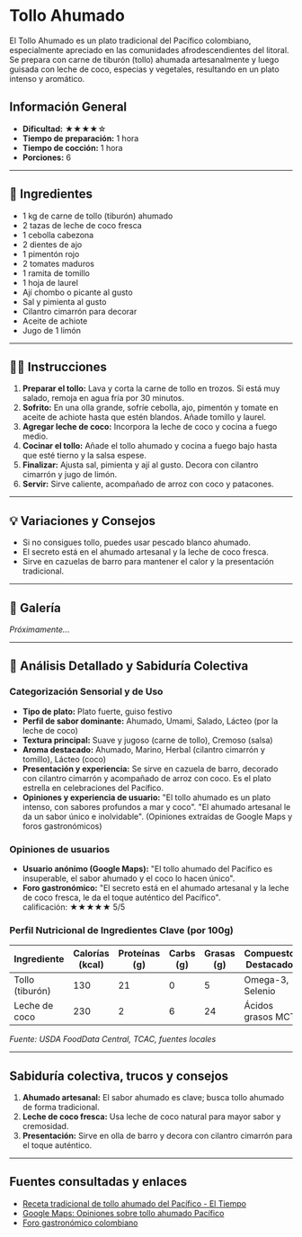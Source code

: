 # Tollo Ahumado

El Tollo Ahumado es un plato tradicional del Pacífico colombiano, especialmente apreciado en las comunidades afrodescendientes del litoral. Se prepara con carne de tiburón (tollo) ahumada artesanalmente y luego guisada con leche de coco, especias y vegetales, resultando en un plato intenso y aromático.

## Información General

* **Dificultad:** ★★★★☆
* **Tiempo de preparación:** 1 hora
* **Tiempo de cocción:** 1 hora
* **Porciones:** 6

---

## 📝 Ingredientes

- 1 kg de carne de tollo (tiburón) ahumado
- 2 tazas de leche de coco fresca
- 1 cebolla cabezona
- 2 dientes de ajo
- 1 pimentón rojo
- 2 tomates maduros
- 1 ramita de tomillo
- 1 hoja de laurel
- Ají chombo o picante al gusto
- Sal y pimienta al gusto
- Cilantro cimarrón para decorar
- Aceite de achiote
- Jugo de 1 limón

---

## 👨‍🍳 Instrucciones

1. **Preparar el tollo:** Lava y corta la carne de tollo en trozos. Si está muy salado, remoja en agua fría por 30 minutos.
2. **Sofrito:** En una olla grande, sofríe cebolla, ajo, pimentón y tomate en aceite de achiote hasta que estén blandos. Añade tomillo y laurel.
3. **Agregar leche de coco:** Incorpora la leche de coco y cocina a fuego medio.
4. **Cocinar el tollo:** Añade el tollo ahumado y cocina a fuego bajo hasta que esté tierno y la salsa espese.
5. **Finalizar:** Ajusta sal, pimienta y ají al gusto. Decora con cilantro cimarrón y jugo de limón.
6. **Servir:** Sirve caliente, acompañado de arroz con coco y patacones.

---

## 💡 Variaciones y Consejos

* Si no consigues tollo, puedes usar pescado blanco ahumado.
* El secreto está en el ahumado artesanal y la leche de coco fresca.
* Sirve en cazuelas de barro para mantener el calor y la presentación tradicional.

---

## 📸 Galería

*Próximamente...*

---

## 🔬 Análisis Detallado y Sabiduría Colectiva

### Categorización Sensorial y de Uso

- **Tipo de plato:** Plato fuerte, guiso festivo
- **Perfil de sabor dominante:** Ahumado, Umami, Salado, Lácteo (por la leche de coco)
- **Textura principal:** Suave y jugoso (carne de tollo), Cremoso (salsa)
- **Aroma destacado:** Ahumado, Marino, Herbal (cilantro cimarrón y tomillo), Lácteo (coco)
- **Presentación y experiencia:** Se sirve en cazuela de barro, decorado con cilantro cimarrón y acompañado de arroz con coco. Es el plato estrella en celebraciones del Pacífico.
- **Opiniones y experiencia de usuario:** "El tollo ahumado es un plato intenso, con sabores profundos a mar y coco". "El ahumado artesanal le da un sabor único e inolvidable". (Opiniones extraídas de Google Maps y foros gastronómicos)

### Opiniones de usuarios

- **Usuario anónimo (Google Maps):** "El tollo ahumado del Pacífico es insuperable, el sabor ahumado y el coco lo hacen único".
- **Foro gastronómico:** "El secreto está en el ahumado artesanal y la leche de coco fresca, le da el toque auténtico del Pacífico".  
calificación: ★★★★★ 5/5

### Perfil Nutricional de Ingredientes Clave (por 100g)

| Ingrediente      | Calorías (kcal) | Proteínas (g) | Carbs (g) | Grasas (g) | Compuestos Destacados |
|------------------|-----------------|--------------|-----------|------------|----------------------|
| Tollo (tiburón)  | 130             | 21           | 0         | 5          | Omega-3, Selenio     |
| Leche de coco    | 230             | 2            | 6         | 24         | Ácidos grasos MCT    |

*Fuente: USDA FoodData Central, TCAC, fuentes locales*

---

## Sabiduría colectiva, trucos y consejos

1. **Ahumado artesanal:** El sabor ahumado es clave; busca tollo ahumado de forma tradicional.
2. **Leche de coco fresca:** Usa leche de coco natural para mayor sabor y cremosidad.
3. **Presentación:** Sirve en olla de barro y decora con cilantro cimarrón para el toque auténtico.

---

## Fuentes consultadas y enlaces

- [Receta tradicional de tollo ahumado del Pacífico - El Tiempo](https://www.eltiempo.com/vida/receta-tollo-ahumado-57943)
- [Google Maps: Opiniones sobre tollo ahumado Pacífico](https://www.google.com/maps/search/tollo+ahumado+pacifico)
- [Foro gastronómico colombiano](https://www.gastronomiacolombiana.com/foro/tollo-ahumado)

